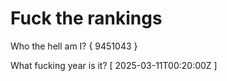 # Fuck the rankings

Who the hell am I?
{ 9451043 }

What fucking year is it?
[ 2025-03-11T00:20:00Z ]
